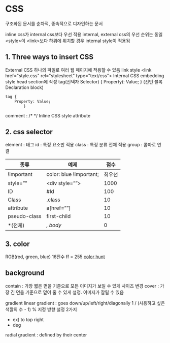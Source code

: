 # CSS

구조화된 문서를 순차적, 종속적으로 디자인하는 문서

inline css가 internal css보다 우선 적용
internal, external css의 우선 순위는 동일
\<style>이 \<link>보다 하위에 위치할 경우 internal style이 적용됨

## 1. Three ways to insert CSS
External CSS
하나의 파일로 여러 웹 페이지에 적용할 수 있음
link style
\<link href="style.css" rel="stylesheet" type="text/css">
Internal CSS
embedding style 
head section에 작성
tag(선택자 Selector) { Property(: Value; } (선언 블록 Declaration block)
```html
tag { 
    Property: Value;
        }
```
comment : /* */
Inline CSS
style attribute

## 2. css selector
element : 태그
id : 특정 요소만 적용
class : 특정 분류 전체 적용
group : 콤마로 연결

종류 |예제| 점수
---|---|---
!important| color: blue !important;| 최우선
style=””|\<div style=””>|1000
ID|#Id|100
Class|.class|10
attribute|a[href=””]|10
pseudo-class|first-child|10
*(전체)|*, body*|0

## 3. color
RGB(red, green, blue)
16진수
ff = 255
[color hunt](https://colorhunt.co/)


## background

contain : 가장 짧은 면을 기준으로 모든 이미지가 보일 수 있게 사이즈 변경
cover : 가장 긴 면을 기준으로 덮어 줄 수 있게 설정. 이미지가 잘릴 수 있음

gradient
linear gradient : goes down/up/left/right/diagonally
1 / (사용하고 싶은 색깔의 수 - 1)  % 지정
방향 설정 2가지 
- ex) to top right
- deg


radial gradient : defined by their center
